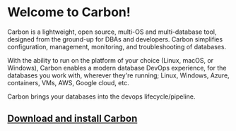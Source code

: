 # Welcome to Carbon!

Carbon is a lightweight, open source, multi-OS and multi-database tool, designed from the ground-up for DBAs and developers. Carbon simplifies configuration, management, monitoring, and troubleshooting of databases. 

With the ability to run on the platform of your choice (Linux, macOS, or Windows), Carbon enables a modern database DevOps experience, for the databases you work with, wherever they're running; Linux, Windows, Azure, containers, VMs, AWS, Google cloud, etc. 

Carbon brings your databases into the devops lifecycle/pipeline. 

## [**Download and install Carbon**](download.md)


